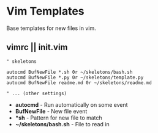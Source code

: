 # Vim Templates 

Base templates for new files in vim.

## vimrc || init.vim

```vim
" skeletons

autocmd BufNewFile *.sh 0r ~/skeletons/bash.sh
autocmd BufNewFile *.py 0r ~/skeletons/template.py
autocmd BufNewFile readme.md 0r ~/skeletons/readme.md

" ... (other settings)
```
- __autocmd__ - Run automatically on some event
- __BufNewFile__ - New file event 
- __*sh__ - Pattern for new file to match
- __~/skeletons/bash.sh__ - File to read in 


